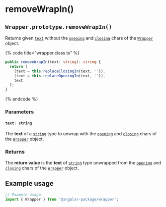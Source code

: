 # removeWrapIn()

## `Wrapper.prototype.removeWrapIn()`

Returns given [`text`](removewrapin.md#text-string) without the [`opening`](../../../wrap/accessors/#wrap.prototype.opening) and [`closing`](../../../wrap/accessors/#wrap.prototype.closing) chars of the [`Wrapper`](../../wrapper.md) object.

{% code title="wrapper.class.ts" %}
```typescript
public removeWrapIn(text: string): string {
  return (
    (text = this.replaceClosingIn(text, '')),
    (text = this.replaceOpeningIn(text, '')),
    text
  );
}
```
{% endcode %}

### Parameters

#### `text: string`

The **text** of a [`string`](https://developer.mozilla.org/en-US/docs/Web/JavaScript/Reference/Global\_Objects/String) type to unwrap with the [`opening`](../../../wrap/accessors/#wrap.prototype.opening) and [`closing`](../../../wrap/accessors/#wrap.prototype.closing) chars of the [`Wrapper`](../../wrapper.md) object.

### Returns

The **return value** is the **text** of [`string`](https://developer.mozilla.org/en-US/docs/Web/JavaScript/Reference/Global\_Objects/String) type unwrapped from the [`opening`](../../../wrap/accessors/#wrap.prototype.opening) and [`closing`](../../../wrap/accessors/#wrap.prototype.closing) chars of the [`Wrapper`](broken-reference) object.

## Example usage

```typescript
// Example usage.
import { Wrapper } from '@angular-package/wrapper';


```

